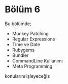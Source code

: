 # Bölüm 6

Bu bölümde;

* Monkey Patching
* Regular Expressions
* Time ve Date
* Rubygems
* Bundler
* CommandLine Kullanımı
* Meta Programming

konularını işleyeceğiz
